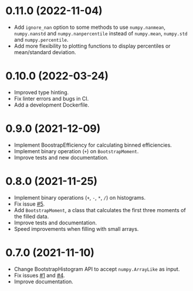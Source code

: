 # 0.11.0 (2022-11-04)

  - Add `ignore_nan` option to some methods to use `numpy.nanmean`, 
    `numpy.nanstd` and `numpy.nanpercentile` instead of `numpy.mean`, 
    `numpy.std` and `numpy.percentile`.
  - Add more flexibility to plotting functions to display percentiles or 
    mean/standard deviation.

# 0.10.0 (2022-03-24)

  - Improved type hinting.
  - Fix linter errors and bugs in CI.
  - Add a development Dockerfile.

# 0.9.0 (2021-12-09)

  - Implement BoostrapEfficiency for calculating binned efficiencies.
  - Implement binary operation (`+`) on `BootstrapMoment`.
  - Improve tests and new documentation.

# 0.8.0 (2021-11-25)

  - Implement binary operations (`+`, `-`, `*`, `/`) on histograms.
  - Fix issue [#5](https://github.com/davehadley/bootstraphistogram/issues/5).
  - Add `BootstrapMoment`, a class that calculates the first three moments of the filled data.
  - Improve tests and documentation.
  - Speed improvements when filling with small arrays.

# 0.7.0 (2021-11-10)

- Change BootstrapHistogram API to accept `numpy.ArrayLike` as input. 
- Fix issues [#1](https://github.com/davehadley/bootstraphistogram/issues/3) and [#4](https://github.com/davehadley/bootstraphistogram/issues/4).
- Improve documentation.